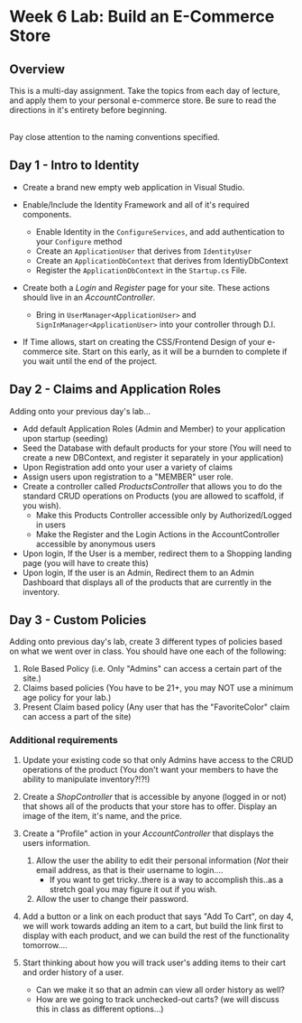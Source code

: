 # Week 6 Lab: Build an E-Commerce Store

## Overview
This is a multi-day assignment. Take the topics from each day of lecture, and apply them to your 
personal e-commerce store. Be sure to read the directions in it's entirety before beginning.

<br />
Pay close attention to the naming conventions specified. 

## Day 1 - Intro to Identity

- Create a brand new empty web application in Visual Studio. 
- Enable/Include the Identity Framework and all of it's required components. 
	- Enable Identity in the `ConfigureServices`, and add authentication to your `Configure` method
	- Create an `ApplicationUser` that derives from `IdentityUser`
	- Create an `ApplicationDbContext` that derives from IdentiyDbContext
	- Register the `ApplicationDbContext` in the `Startup.cs` File. 

- Create both a *Login* and *Register* page for your site. These actions should live in an *AccountController*.
	- Bring in `UserManager<ApplicationUser>` and `SignInManager<ApplicationUser>` into your controller through D.I. 

- If Time allows, start on creating the CSS/Frontend Design of your e-commerce site. Start on this early, as it will be a 
burnden to complete if you wait until the end of the project. 

## Day 2 - Claims and Application Roles
Adding onto your previous day's lab...
- Add default Application Roles (Admin and Member) to your application upon startup (seeding)
- Seed the Database with default products for your store (You will need to create a new DBContext, and register it separately in your application)
- Upon Registration add onto your user a variety of claims
- Assign users upon registration to a "MEMBER" user role. 
- Create a controller called *ProductsController* that allows you to do the standard CRUD operations on Products (you are allowed to scaffold, if you wish).
	- Make this Products Controller accessible only by Authorized/Logged in users
	- Make the Register and the Login Actions in the AccountController accessible by anonymous users
- Upon login, If the User is a member, redirect them to a Shopping landing page (you will have to create this)
- Upon login, If the user is an Admin, Redirect them to an Admin Dashboard that displays all of the products that are 
currently in the inventory. 

## Day 3 - Custom Policies
Adding onto previous day's lab, create 3 different types of policies based on what we went over in class.
You should have one each of the following:
1. Role Based Policy (i.e. Only "Admins" can access a certain part of the site.)
2. Claims based policies (You have to be 21+, you may NOT use a minimum age policy for your lab.)
3. Present Claim based policy (Any user that has the "FavoriteColor" claim can access a part of the site)

### Additional requirements
1. Update your existing code so that only Admins have access to the CRUD operations of the product (You don't want your 
members to have the ability to manipulate inventory?!?!)

1. Create a *ShopController* that is accessible by anyone (logged in or not) that shows all of the products that your
store has to offer. Display an image of the item, it's name, and the price. 

1. Create a "Profile" action in your *AccountController* that displays the users information. 
	1. Allow the user the ability to edit their personal information (*Not* their email address, as that is their username to login....
		- If you want to get tricky..there is a way to accomplish this..as a stretch goal you may figure it out if you wish.
	2. Allow the user to change their password.

1. Add a button or a link on each product that says "Add To Cart", on day 4, we will work towards adding an item to a cart, but
build the link first to display with each product, and we can build the rest of the functionality tomorrow....

1. Start thinking about how you will track user's adding items to their cart and order history of a user. 
	 - Can we make it so that an admin can view all order history as well?
	 - How are we going to track unchecked-out carts? (we will discuss this in class as different options...)




